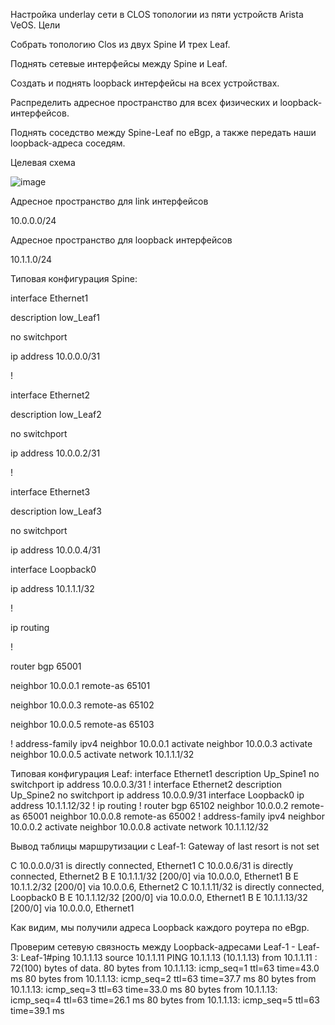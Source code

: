 Настройка underlay сети в CLOS топологии из пяти устройств Arista VeOS.
Цели

Собрать топологию Clos из двух Spine И трех Leaf.

Поднять сетевые интерфейсы между Spine и Leaf.

Создать и поднять loopback интерфейсы на всех устройствах.

Распределить адресное пространство для всех физических и loopback-интерфейсов.

Поднять соседство между Spine-Leaf по eBgp, а также передать наши loopback-адреса соседям.

Целевая схема

![image](https://github.com/user-attachments/assets/d4d73e7d-2927-4c47-95f3-e11b390bcd4a)

Адресное пространство для link интерфейсов

10.0.0.0/24

Адресное пространство для loopback интерфейсов

10.1.1.0/24

Типовая конфигурация Spine:

interface Ethernet1

   description low_Leaf1

   no switchport

   ip address 10.0.0.0/31

!

interface Ethernet2

   description low_Leaf2

   no switchport

   ip address 10.0.0.2/31

!

interface Ethernet3

   description low_Leaf3

   no switchport

   ip address 10.0.0.4/31

interface Loopback0

   ip address 10.1.1.1/32

!

ip routing

!

router bgp 65001

   neighbor 10.0.0.1 remote-as 65101

   neighbor 10.0.0.3 remote-as 65102

   neighbor 10.0.0.5 remote-as 65103
   
!
   address-family ipv4
      neighbor 10.0.0.1 activate
      neighbor 10.0.0.3 activate
      neighbor 10.0.0.5 activate
      network 10.1.1.1/32

Типовая конфигурация Leaf:
interface Ethernet1
   description Up_Spine1
   no switchport
   ip address 10.0.0.3/31
!
interface Ethernet2
   description Up_Spine2
   no switchport
   ip address 10.0.0.9/31
interface Loopback0
   ip address 10.1.1.12/32
!
ip routing
!
router bgp 65102
   neighbor 10.0.0.2 remote-as 65001
   neighbor 10.0.0.8 remote-as 65002
   !
   address-family ipv4
      neighbor 10.0.0.2 activate
      neighbor 10.0.0.8 activate
      network 10.1.1.12/32

Вывод таблицы маршрутизации с Leaf-1:
Gateway of last resort is not set

 C        10.0.0.0/31 is directly connected, Ethernet1
 C        10.0.0.6/31 is directly connected, Ethernet2
 B E      10.1.1.1/32 [200/0] via 10.0.0.0, Ethernet1
 B E      10.1.1.2/32 [200/0] via 10.0.0.6, Ethernet2
 C        10.1.1.11/32 is directly connected, Loopback0
 B E      10.1.1.12/32 [200/0] via 10.0.0.0, Ethernet1
 B E      10.1.1.13/32 [200/0] via 10.0.0.0, Ethernet1

Как видим, мы получили адреса Loopback каждого роутера по eBgp.

Проверим сетевую связность между Loopback-адресами Leaf-1 - Leaf-3:
Leaf-1#ping 10.1.1.13 source 10.1.1.11
PING 10.1.1.13 (10.1.1.13) from 10.1.1.11 : 72(100) bytes of data.
80 bytes from 10.1.1.13: icmp_seq=1 ttl=63 time=43.0 ms
80 bytes from 10.1.1.13: icmp_seq=2 ttl=63 time=37.7 ms
80 bytes from 10.1.1.13: icmp_seq=3 ttl=63 time=33.0 ms
80 bytes from 10.1.1.13: icmp_seq=4 ttl=63 time=26.1 ms
80 bytes from 10.1.1.13: icmp_seq=5 ttl=63 time=39.1 ms
